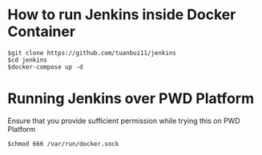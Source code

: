 # How to run Jenkins inside Docker Container

```
$git clone https://github.com/tuanbui11/jenkins
$cd jenkins
$docker-compose up -d
```

# Running Jenkins over PWD Platform

Ensure that you provide sufficient permission while trying this on PWD Platform

```
$chmod 666 /var/run/docker.sock
```
